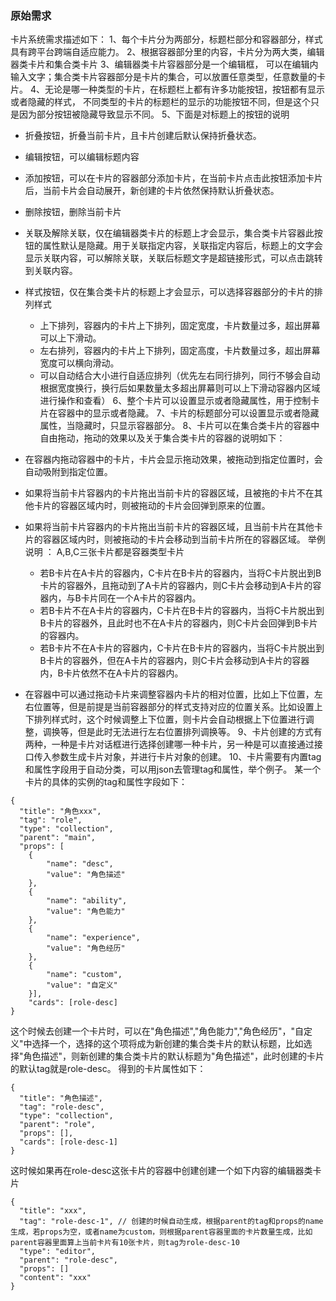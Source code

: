 ### 原始需求
卡片系统需求描述如下： 
1、每个卡片分为两部分，标题栏部分和容器部分，样式具有跨平台跨端自适应能力。
2、根据容器部分里的内容，卡片分为两大类，编辑器类卡片和集合类卡片
3、编辑器类卡片容器部分是一个编辑框， 可以在编辑内输入文字；集合类卡片容器部分是卡片的集合，可以放置任意类型，任意数量的卡片。
4、无论是哪一种类型的卡片，在标题栏上都有许多功能按钮，按钮都有显示或者隐藏的样式， 不同类型的卡片的标题栏的显示的功能按钮不同，但是这个只是因为部分按钮被隐藏导致显示不同。
5、下面是对标题上的按钮的说明
   - 折叠按钮，折叠当前卡片，且卡片创建后默认保持折叠状态。
   - 编辑按钮，可以编辑标题内容
   - 添加按钮，可以在卡片的容器部分添加卡片，在当前卡片点击此按钮添加卡片后，当前卡片会自动展开，新创建的卡片依然保持默认折叠状态。
   - 删除按钮，删除当前卡片
   - 关联及解除关联，仅在编辑器类卡片的标题上才会显示，集合类卡片容器此按钮的属性默认是隐藏。用于关联指定内容，关联指定内容后，标题上的文字会显示关联内容，可以解除关联，关联后标题文字是超链接形式，可以点击跳转到关联内容。
   - 样式按钮，仅在集合类卡片的标题上才会显示，可以选择容器部分的卡片的排列样式
      - 上下排列，容器内的卡片上下排列，固定宽度，卡片数量过多，超出屏幕可以上下滑动。
      - 左右排列，容器内的卡片上下排列，固定高度，卡片数量过多，超出屏幕宽度可以横向滑动。
      - 可以自动结合大小进行自适应排列（优先左右同行排列，同行不够会自动根据宽度换行，换行后如果数量太多超出屏幕则可以上下滑动容器内区域进行操作和查看）
6、整个卡片可以设置显示或者隐藏属性，用于控制卡片在容器中的显示或者隐藏。
7、卡片的标题部分可以设置显示或者隐藏属性，当隐藏时，只显示容器部分。
8、卡片可以在集合类卡片的容器中自由拖动，拖动的效果以及关于集合类卡片的容器的说明如下：
   - 在容器内拖动容器中的卡片，卡片会显示拖动效果，被拖动到指定位置时，会自动吸附到指定位置。
   - 如果将当前卡片容器内的卡片拖出当前卡片的容器区域，且被拖的卡片不在其他卡片的容器区域内时，则被拖动的卡片会回弹到原来的位置。
   - 如果将当前卡片容器内的卡片拖出当前卡片的容器区域，且当前卡片在其他卡片的容器区域内时，则被拖动的卡片会移动到当前卡片所在的容器区域。
   举例说明 ： A,B,C三张卡片都是容器类型卡片
      - 若B卡片在A卡片的容器内，C卡片在B卡片的容器内，当将C卡片脱出到B卡片的容器外，且拖动到了A卡片的容器内，则C卡片会移动到A卡片的容器内，与B卡片同在一个A卡片的容器内。
      - 若B卡片不在A卡片的容器内，C卡片在B卡片的容器内，当将C卡片脱出到B卡片的容器外，且此时也不在A卡片的容器内，则C卡片会回弹到B卡片的容器内。
      - 若B卡片不在A卡片的容器内，C卡片在B卡片的容器内，当将C卡片脱出到B卡片的容器外，但在A卡片的容器内，则C卡片会移动到A卡片的容器内，B卡片依然不在A卡片的容器内。

   - 在容器中可以通过拖动卡片来调整容器内卡片的相对位置，比如上下位置，左右位置等，但是前提是当前容器部分的样式支持对应的位置关系。比如设置上下排列样式时，这个时候调整上下位置，则卡片会自动根据上下位置进行调整，调换等，但是此时无法进行左右位置排列调换等。
9、卡片创建的方式有两种，一种是卡片对话框进行选择创建哪一种卡片，另一种是可以直接通过接口传入参数生成卡片对象，并进行卡片对象的创建。
10、卡片需要有内置tag和属性字段用于自动分类，可以用json去管理tag和属性，举个例子。
某一个卡片的具体的实例的tag和属性字段如下：
```
{
  "title": "角色xxx",
  "tag": "role",
  "type": "collection",
  "parent": "main",
  "props": [
    {
        "name": "desc",
        "value": "角色描述"
    },
    {
        "name": "ability",
        "value": "角色能力"
    },
    {
        "name": "experience",
        "value": "角色经历"
    },
    {
        "name": "custom",
        "value": "自定义"
    }],
    "cards": [role-desc]
}
```
这个时候去创建一个卡片时，可以在"角色描述","角色能力","角色经历"，"自定义"中选择一个，选择的这个项将成为新创建的集合类卡片的默认标题，比如选择"角色描述"，则新创建的集合类卡片的默认标题为"角色描述"，此时创建的卡片的默认tag就是role-desc。
得到的卡片属性如下：
```
{
  "title": "角色描述",
  "tag": "role-desc",
  "type": "collection",
  "parent": "role",
  "props": [],
  "cards": [role-desc-1]
}
```

这时候如果再在role-desc这张卡片的容器中创建创建一个如下内容的编辑器类卡片
```
{
  "title": "xxx",
  "tag": "role-desc-1", // 创建的时候自动生成，根据parent的tag和props的name生成，若props为空，或者name为custom，则根据parent容器里面的卡片数量生成，比如parent容器里面算上当前卡片有10张卡片，则tag为role-desc-10
  "type": "editor",
  "parent": "role-desc",
  "props": []
  "content": "xxx"
}
```